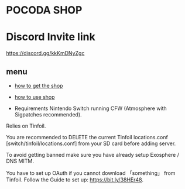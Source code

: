 # POCODA SHOP
# Discord Invite link
https://discord.gg/kkKmDNyZgc

## menu
* [how to get the shop](https://github.com/pocoda7428/shop/tree/main/how%20to%20get%20the%20shop)
* [how to use shop](https://github.com/pocoda7428/shop/tree/main/how%20to%20use%20shop)

* Requirements
Nintendo Switch running CFW (Atmosphere with Sigpatches recommended).

Relies on Tinfoil.

You are recommended to DELETE the current Tinfoil locations.conf [switch/tinfoil/locations.conf] from your SD card before adding server.

To avoid getting banned make sure you have already setup Exosphere / DNS MITM.

You have to set up OAuth if you cannot download 「something」 from Tinfoil.
Follow the Guide to set up: https://bit.ly/38HEr48.
